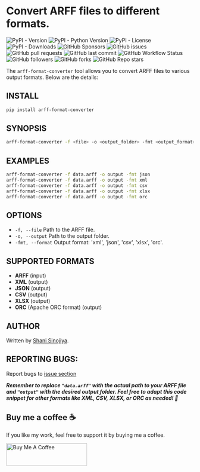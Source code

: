 # Convert ARFF files to different formats.

![PyPI - Version](https://img.shields.io/pypi/v/arff-format-converter?style=flat-square)
![PyPI - Python Version](https://img.shields.io/pypi/pyversions/arff-format-converter?style=flat-square)
![PyPI - License](https://img.shields.io/pypi/l/arff-format-converter?style=flat-square)
![PyPI - Downloads](https://img.shields.io/pypi/dm/arff-format-converter?style=flat-square)
![GitHub Sponsors](https://img.shields.io/github/sponsors/Shani-Sinojiya)
![GitHub issues](https://img.shields.io/github/issues/Shani-Sinojiya/arff-format-converter?style=flat-square)
![GitHub pull requests](https://img.shields.io/github/issues-pr/Shani-Sinojiya/arff-format-converter?style=flat-square)
![GitHub last commit](https://img.shields.io/github/last-commit/Shani-Sinojiya/arff-format-converter?style=flat-square)
![GitHub Workflow Status](https://img.shields.io/github/workflow/status/Shani-Sinojiya/arff-format-converter/CI?style=flat-square)
![GitHub followers](https://img.shields.io/github/followers/Shani-Sinojiya?style=social)
![GitHub forks](https://img.shields.io/github/forks/Shani-Sinojiya/arff-format-converter?style=social)
![GitHub Repo stars](https://img.shields.io/github/stars/Shani-Sinojiya/arff-format-converter?style=social)

The `arff-format-converter` tool allows you to convert ARFF files to various output formats. Below are the details:

## INSTALL

```bash
pip install arff-format-converter
```

## SYNOPSIS

```bash
arff-format-converter -f <file> -o <output_folder> -fmt <output_format>
```

## EXAMPLES

```bash
arff-format-converter -f data.arff -o output -fmt json
arff-format-converter -f data.arff -o output -fmt xml
arff-format-converter -f data.arff -o output -fmt csv
arff-format-converter -f data.arff -o output -fmt xlsx
arff-format-converter -f data.arff -o output -fmt orc
```

## OPTIONS

- `-f, --file` Path to the ARFF file.
- `-o, --output` Path to the output folder.
- `-fmt, --format` Output format: 'xml', 'json', 'csv', 'xlsx', 'orc'.

## SUPPORTED FORMATS

- **ARFF** (input)
- **XML** (output)
- **JSON** (output)
- **CSV** (output)
- **XLSX** (output)
- **ORC** (Apache ORC format) (output)

## AUTHOR

Written by [Shani Sinojiya](https://www.shanisinojiya.tech).

## REPORTING BUGS:

Report bugs to [issue section](https://github.com/Shani-Sinojiya/arff-format-converter/issues)

**_Remember to replace `"data.arff"` with the actual path to your ARFF file and `"output"` with the desired output folder. Feel free to adapt this code snippet for other formats like XML, CSV, XLSX, or ORC as needed! 🚀_**

## Buy me a coffee ☕️

If you like my work, feel free to support it by buying me a coffee.

<a href="https://www.buymeacoffee.com/shanisinojiya" target="_blank"><img src="https://cdn.buymeacoffee.com/buttons/v2/default-blue.png" alt="Buy Me A Coffee" style="height: 60px !important;width: 217px !important;" ></a>
